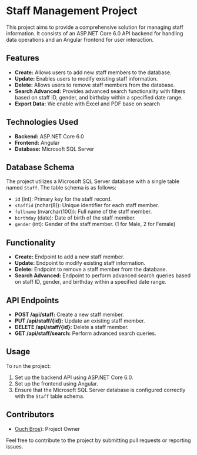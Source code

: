 # Staff Management Project

This project aims to provide a comprehensive solution for managing staff information. It consists of an ASP.NET Core 6.0 API backend for handling data operations and an Angular frontend for user interaction.

## Features

- **Create:** Allows users to add new staff members to the database.
- **Update:** Enables users to modify existing staff information.
- **Delete:** Allows users to remove staff members from the database.
- **Search Advanced:** Provides advanced search functionality with filters based on staff ID, gender, and birthday within a specified date range.
- **Export Data:** We enable with Excel and PDF base on search

## Technologies Used

- **Backend:** ASP.NET Core 6.0
- **Frontend:** Angular
- **Database:** Microsoft SQL Server

## Database Schema

The project utilizes a Microsoft SQL Server database with a single table named `Staff`. The table schema is as follows:

- `id` (int): Primary key for the staff record.
- `staffid` (nchar(8)): Unique identifier for each staff member.
- `fullname` (nvarchar(100)): Full name of the staff member.
- `birthday` (date): Date of birth of the staff member.
- `gender` (int): Gender of the staff member. (1 for Male, 2 for Female)

## Functionality

- **Create:** Endpoint to add a new staff member.
- **Update:** Endpoint to modify existing staff information.
- **Delete:** Endpoint to remove a staff member from the database.
- **Search Advanced:** Endpoint to perform advanced search queries based on staff ID, gender, and birthday within a specified date range.

## API Endpoints

- **POST /api/staff:** Create a new staff member.
- **PUT /api/staff/{id}:** Update an existing staff member.
- **DELETE /api/staff/{id}:** Delete a staff member.
- **GET /api/staff/search:** Perform advanced search queries.

## Usage

To run the project:

1. Set up the backend API using ASP.NET Core 6.0.
2. Set up the frontend using Angular.
3. Ensure that the Microsoft SQL Server database is configured correctly with the `Staff` table schema.

## Contributors

- [Ouch Bros](https://github.com/ouchbros168/Staff-Management.git)): Project Owner

Feel free to contribute to the project by submitting pull requests or reporting issues.

